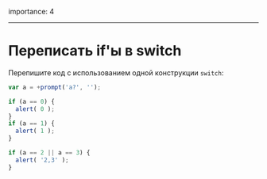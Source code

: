 importance: 4

---

# Переписать if'ы в switch

Перепишите код с использованием одной конструкции `switch`:

```js run
var a = +prompt('a?', '');

if (a == 0) {
  alert( 0 );
}
if (a == 1) {
  alert( 1 );
}

if (a == 2 || a == 3) {
  alert( '2,3' );
}
```


